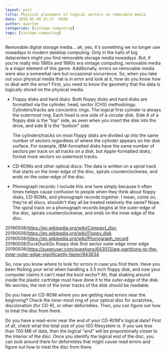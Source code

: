 ```yaml
---
layout: post
title: Physical placement of logical sectors on removable media
date: 2019-05-08 23:27 -0500
author: quorten
categories: [vintage-computing]
tags: [vintage-computing]
---
```


Removable digital storage media... ah, yes, it's something we no
longer use nowadays in modern desktop computing.  Only in the halls of
big datacenters might you find removable storage media nowadays.  But,
if you're really into 1980s and 1990s era vintage computing, removable
media is a major element of this genre.  Additionally, errors on
removable media were also a somewhat rare but occasional occurrence.
So, when you take out your physical media that is in error and look at
it, how do you know how to deal with the error?  First, you need to
know the geometry that the data is logically stored on the physical
media.

* Floppy disks and hard disks: Both floppy disks and hard disks are
  formatted via the cylinder, head, sector (CHS) methodology.
  Cylinders/tracks are concentric rings.  The logical first cylinder
  is always the outermost ring.  Each head is one side of a circular
  disk.  Side A of a floppy disk is the "top" side, as seen when you
  insert the disk into the drive, and side B is the "bottom" side.

  The cylinders/tracks on most floppy disks are divided up into the
  same number of sectors regardless of where the cylinder appears on
  hte disk surface.  For example, IBM-formatted disks have the same
  number of sectors per track on all tracks on a disk, but
  Apple-formatted disks, format more sectors on outermost tracks.

* CD-ROMs and other optical discs: The data is written on a spiral
  track that starts on the inner edge of the disc, spirals
  counterclockwise, and ends on the outer-edge of the disc.

<!-- more -->

* Phonograph records: I include this one here simply because it often
  times heleps cause confusion to people when they think about floppy
  disks, CD-ROMs, and phonograph records together.  I mean, come on,
  they're all discs, shouldn't they all be treated relatively the
  same?  Nope.  The spiral track on a phonograph records begins at the
  outer-edge of the disc, spirals counterclockwise, and ends on the
  inner edge of the disc.

20190508/https://en.wikipedia.org/wiki/Compact_disc  
20190508/https://en.wikipedia.org/wiki/Floppy_disk  
20190508/https://en.wikipedia.org/wiki/Phonograph_record  
20190508/DuckDuckGo floppy disk first sector outer edge inner edge  
20190508/https://superuser.com/questions/643013/are-partitions-to-the-inner-outer-edge-significantly-faster/643634

So, now you know where to look for errors in case you find them.  Have
you been flicking your wrist when handling a 3.5 inch floppy disk, and
now your computer claims it can't read the boot sector?  Ah, that
shaking around inside the plastic cartridge must have done it to the
outer-edge of the disk.  No worries, the rest of the inner tracks of
the disk should be readable.

Do you have an CD-ROM where you are getting read errors near the
beginning?  Check the inner-most ring of your optical disc for
scratches, discoloration (for CD-R), or other deformities.  Then, you
can figure out how to treat the disc from there.

Do you have a read-error near the end of your CD-ROM's logical data?
First of all, check what the total size of your ISO filesystem is.  If
you use less than 700 MB of data, then the logical "end" will be
proportionally closer to the interior of the disc.  Once you identify
the logical end of the disc, you can look around there for deformities
that might cause read errors and figure out how to treat the disc from
there.
